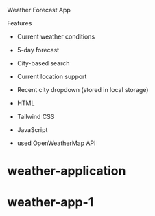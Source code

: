 Weather Forecast App

Features

- Current weather conditions
- 5-day forecast
- City-based search
- Current location support
- Recent city dropdown (stored in local storage)

- HTML
- Tailwind CSS
- JavaScript
- used OpenWeatherMap API
# weather-application
# weather-app-1
